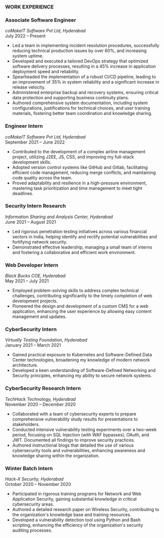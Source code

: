 
### WORK EXPERIENCE
### Associate Software Engineer
_coMakeIT Software Pvt Ltd, Hyderabad_  
July 2022 – Present  
- Led a team in implementing incident resolution procedures, successfully reducing technical production issues by over 60%, and increasing system uptime.
- Developed and executed a tailored DevOps strategy that optimized software delivery processes, resulting in a 45% increase in application deployment speed and reliability.
- Spearheaded the implementation of a robust CI/CD pipeline, leading to an improvement of 35% in system reliability and a significant increase in release velocity.
- Administered enterprise backup and recovery systems, ensuring critical data protection and supporting business continuity plans.
- Authored comprehensive system documentation, including system configurations, justifications for technical choices, and user training materials, fostering better team coordination and knowledge sharing.

### Engineer Intern
_coMakeIT Software Pvt Ltd, Hyderabad_  
September 2021 – June 2022  
- Contributed to the development of a complex airline management project, utilizing J2EE, JS, CSS, and improving my full-stack development skills.
- Adopted version control systems like GitHub and Gitlab, facilitating efficient code management, reducing merge conflicts, and maintaining code quality across the team.
- Proved adaptability and resilience in a high-pressure environment, mastering task prioritization and time management to meet tight deadlines.

### Security Intern Research
_Information Sharing and Analysis Center, Hyderabad_  
June 2021 – August 2021  
- Led rigorous penetration testing initiatives across various financial sectors in India, helping identify and rectify potential vulnerabilities and fortifying network security.
- Demonstrated effective leadership, managing a small team of interns and fostering a collaborative and efficient work environment.

### Web Developer Intern
_Black Bucks COE, Hyderabad_  
May 2021 – July 2021  
- Employed problem-solving skills to address complex technical challenges, contributing significantly to the timely completion of web development projects.
- Pioneered the design and development of a custom CMS for a web application, enhancing the user experience by allowing easy content management and updates.

### CyberSecurity Intern
_Virtually Testing Foundation, Hyderabad_  
January 2021 – March 2021  
- Gained practical exposure to Kubernetes and Software-Defined Data Center technologies, broadening my knowledge of modern network architecture.
- Developed a keen understanding of Software-Defined Networking and Security principles, enhancing my ability to secure network systems.

### CyberSecurity Research Intern
_TechHack Technology, Hyderabad_  
November 2020 – December 2020  
- Collaborated with a team of cybersecurity experts to prepare comprehensive vulnerability study results for presentations to stakeholders.
- Conducted intensive vulnerability testing experiments over a two-week period, focusing on SQL Injection (with WAF bypasses), OAuth, and JWT. Documented all findings to improve security practices.
- Authored instructional blogs that detailed the use of various cybersecurity tools and vulnerabilities, enhancing awareness and knowledge sharing within the organization.

### Winter Batch Intern
_Hack-X Security, Hyderabad_  
October 2020 – November 2020  
- Participated in rigorous training programs for Network and Web Application Security, gaining substantial knowledge in critical cybersecurity areas.
- Authored a detailed research paper on Wireless Security, contributing to the organization's knowledge base and training resources.
- Developed a vulnerability detection tool using Python and Bash scripting, enhancing the efficiency of the organization's security auditing processes.